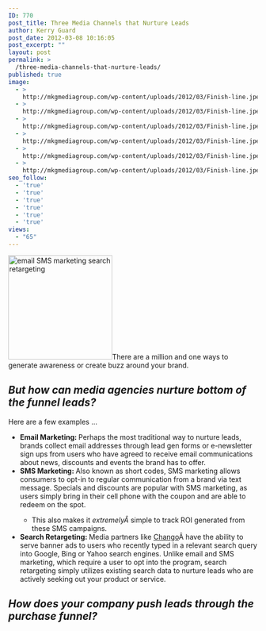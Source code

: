 ```yaml
---
ID: 770
post_title: Three Media Channels that Nurture Leads
author: Kerry Guard
post_date: 2012-03-08 10:16:05
post_excerpt: ""
layout: post
permalink: >
  /three-media-channels-that-nurture-leads/
published: true
image:
  - >
    http://mkgmediagroup.com/wp-content/uploads/2012/03/Finish-line.jpeg
  - >
    http://mkgmediagroup.com/wp-content/uploads/2012/03/Finish-line.jpeg
  - >
    http://mkgmediagroup.com/wp-content/uploads/2012/03/Finish-line.jpeg
  - >
    http://mkgmediagroup.com/wp-content/uploads/2012/03/Finish-line.jpeg
  - >
    http://mkgmediagroup.com/wp-content/uploads/2012/03/Finish-line.jpeg
  - >
    http://mkgmediagroup.com/wp-content/uploads/2012/03/Finish-line.jpeg
seo_follow:
  - 'true'
  - 'true'
  - 'true'
  - 'true'
  - 'true'
  - 'true'
views:
  - "65"
---
```

<img class="alignleft  wp-image-773" title="prospecting-leads" src="http://mkgmediagroup.com/wp-content/uploads/2012/03/prospecting-leads-pic-300x300.jpg" alt="email SMS marketing search retargeting" width="210" height="210" />There are a million and one ways to generate awareness or create buzz around your brand.
<h2><em>But how can media agencies nurture bottom of the funnel leads?</em></h2>
Here are a few examples ...
<ul>
	<li><strong>Email Marketing: </strong>Perhaps the most traditional way to nurture leads, brands collect email addresses through lead gen forms or e-newsletter sign ups from users who have agreed to receive email communications about news, discounts and events the brand has to offer.</li>
	<li><strong>SMS Marketing: </strong>Also known as short codes, SMS marketing allows consumers to opt-in to regular communication from a brand via text message. Specials and discounts are popular with SMS marketing, as users simply bring in their cell phone with the coupon and are able to redeem on the spot.</li>
<ul>
	<li>This also makes it <em>extremelyÂ </em>simple to track ROI generated from these SMS campaigns.</li>
</ul>
	<li><strong>Search Retargeting: </strong>Media partners like <a href="http://www.chango.com/" target="_blank">Chango</a>Â have the ability to serve banner ads to users who recently typed in a relevant search query into Google, Bing or Yahoo search engines. Unlike email and SMS marketing, which require a user to opt into the program, search retargeting simply utilizes existing search data to nurture leads who are actively seeking out your product or service.</li>
</ul>
<h2><em>How does your company push leads through the purchase funnel?</em></h2>